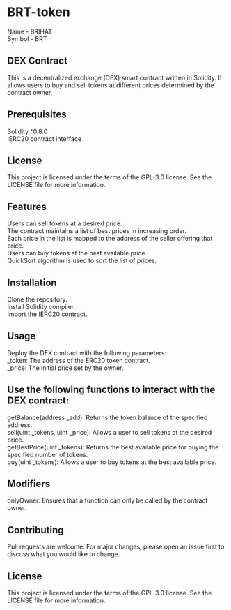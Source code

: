 # BRT-token
Name - BRIHAT  
Symbol - BRT
## DEX Contract  
This is a decentralized exchange (DEX) smart contract written in Solidity. It allows users to buy and sell tokens at different prices determined by the contract owner.

## Prerequisites  
Solidity ^0.8.0  
IERC20 contract interface  
## License  
This project is licensed under the terms of the GPL-3.0 license. See the LICENSE file for more information.  

## Features  
Users can sell tokens at a desired price.   
The contract maintains a list of best prices in increasing order.  
Each price in the list is mapped to the address of the seller offering that price.  
Users can buy tokens at the best available price.  
QuickSort algorithm is used to sort the list of prices.  
## Installation  
Clone the repository.  
Install Solidity compiler.  
Import the IERC20 contract.  
## Usage  
Deploy the DEX contract with the following parameters:  
_token: The address of the ERC20 token contract.  
_price: The initial price set by the owner.  
## Use the following functions to interact with the DEX contract:  
getBalance(address _add): Returns the token balance of the specified address.  
sell(uint _tokens, uint _price): Allows a user to sell tokens at the desired price.  
getBestPrice(uint _tokens): Returns the best available price for buying the specified number of tokens.  
buy(uint _tokens): Allows a user to buy tokens at the best available price.  
## Modifiers  
onlyOwner: Ensures that a function can only be called by the contract owner.  

## Contributing  
Pull requests are welcome. For major changes, please open an issue first to discuss what you would like to change.  

## License  
This project is licensed under the terms of the GPL-3.0 license. See the LICENSE file for more information.  






